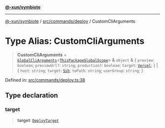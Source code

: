 [**@-xun/symbiote**](../../../../README.md)

***

[@-xun/symbiote](../../../../README.md) / [src/commands/deploy](../README.md) / CustomCliArguments

# Type Alias: CustomCliArguments

> **CustomCliArguments** = [`GlobalCliArguments`](../../../configure/type-aliases/GlobalCliArguments.md)\<[`ThisPackageGlobalScope`](../../../configure/enumerations/ThisPackageGlobalScope.md)\> & `object` & \{ `preview`: `boolean`; `previewUrl?`: `string`; `production?`: `boolean`; `target`: [`Vercel`](../enumerations/DeployTarget.md#vercel); \} \| \{ `host`: `string`; `target`: [`Ssh`](../enumerations/DeployTarget.md#ssh); `toPath`: `string`; `userGroup`: `string`; \}

Defined in: [src/commands/deploy.ts:38](https://github.com/Xunnamius/symbiote/blob/0557e914d494aeba06238075ebcfa60296d71fba/src/commands/deploy.ts#L38)

## Type declaration

### target

> **target**: [`DeployTarget`](../enumerations/DeployTarget.md)
